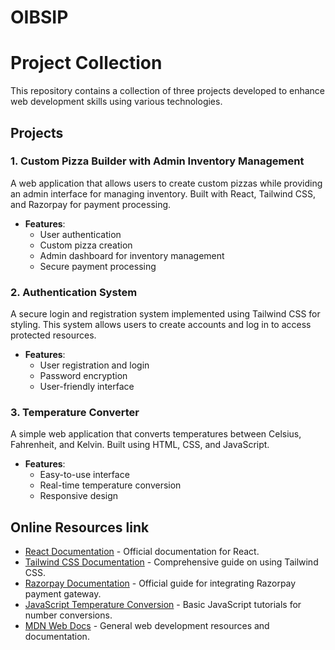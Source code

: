 # OIBSIP

# Project Collection

This repository contains a collection of three projects developed to enhance web development skills using various technologies.

## Projects

### 1. Custom Pizza Builder with Admin Inventory Management
A web application that allows users to create custom pizzas while providing an admin interface for managing inventory. Built with React, Tailwind CSS, and Razorpay for payment processing.

- **Features**:
  - User authentication
  - Custom pizza creation
  - Admin dashboard for inventory management
  - Secure payment processing

### 2. Authentication System
A secure login and registration system implemented using Tailwind CSS for styling. This system allows users to create accounts and log in to access protected resources.

- **Features**:
  - User registration and login
  - Password encryption
  - User-friendly interface

### 3. Temperature Converter
A simple web application that converts temperatures between Celsius, Fahrenheit, and Kelvin. Built using HTML, CSS, and JavaScript.

- **Features**:
  - Easy-to-use interface
  - Real-time temperature conversion
  - Responsive design

## Online Resources link

- [React Documentation](https://reactjs.org/docs/getting-started.html) - Official documentation for React.
- [Tailwind CSS Documentation](https://tailwindcss.com/docs) - Comprehensive guide on using Tailwind CSS.
- [Razorpay Documentation](https://razorpay.com/docs/) - Official guide for integrating Razorpay payment gateway.
- [JavaScript Temperature Conversion](https://www.w3schools.com/js/js_numbers.asp) - Basic JavaScript tutorials for number conversions.
- [MDN Web Docs](https://developer.mozilla.org/en-US/) - General web development resources and documentation.

